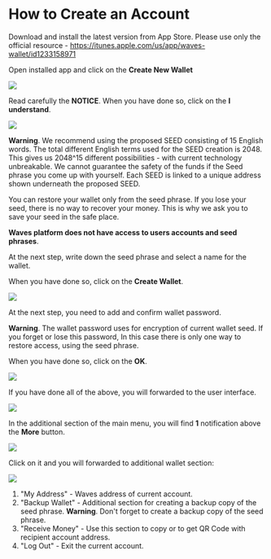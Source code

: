 # **How to Create an Account**

Download and install the latest version from App Store.
Please use only the official resource - https://itunes.apple.com/us/app/waves-wallet/id1233158971

Open installed app and click on the **Create New Wallet**

![](/_assets/account_creation_ios_01.jpg)

Read carefully the **NOTICE**.
When you have done so, click on the **I understand**.

![](/_assets/account_creation_ios_02.png)

**Warning**. We recommend using the proposed SEED consisting of 15 English words.
The total different English terms used for the SEED creation is 2048. This gives us 2048^15 different possibilities - with current technology unbreakable.
We cannot guarantee the safety of the funds if the Seed phrase you come up with yourself.
Each SEED is linked to a unique address shown underneath the proposed SEED.

You can restore your wallet only from the seed phrase. If you lose your seed, there is no way to recover your money. This is why we ask you to save your seed in the safe place.

**Waves platform does not have access to users accounts and seed phrases**.

At the next step, write down the seed phrase and select a name for the wallet.

When you have done so, click on the **Create Wallet**.

![](/_assets/account_creation_ios_03.jpg)

At the next step, you need to add and confirm wallet password.

**Warning**. The wallet password uses for encryption of current wallet seed. If you forget or lose this password, In this case there is only one way to restore access, using the seed phrase.

When you have done so, click on the **OK**.

![](/_assets/account_creation_ios_04.jpg)

If you have done all of the above, you will forwarded to the user interface.

![](/_assets/account_creation_ios_05.png)

In the additional section of the main menu, you will find **1** notification above the **More** button.

![](/_assets/account_creation_ios_06.jpg)

Click on it and you will forwarded to additional wallet section:

![](/_assets/account_creation_ios_07.png)

1. "My Address" - Waves address of current account.
2. "Backup Wallet" - Additional section for creating a backup copy of the seed phrase.
**Warning**. Don't forget to create a backup copy of the seed phrase.
3. "Receive Money" - Use this section to copy or to get QR Code with recipient account address.
4. "Log Out" - Exit the current account.

